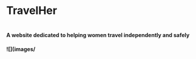 <h1>TravelHer<h1>
<h4> A website dedicated to helping women travel independently and safely <h4>
![](images/
